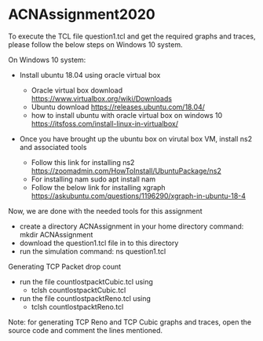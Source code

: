 # ACNAssignment2020
To execute the TCL file question1.tcl and get the required graphs and traces, please follow the below steps on Windows 10 system.

On Windows 10 system:

- Install ubuntu 18.04 using oracle virtual box
    - Oracle virtual box download
      https://www.virtualbox.org/wiki/Downloads
    - Ubuntu download
      https://releases.ubuntu.com/18.04/
    - how to install ubuntu with oracle virtual box on windows 10
      https://itsfoss.com/install-linux-in-virtualbox/
  
 - Once you have brought up the ubuntu box on virutal box VM, install ns2 and associated tools
    - Follow this link for installing ns2
      https://zoomadmin.com/HowToInstall/UbuntuPackage/ns2
    - For installing nam
      sudo apt install nam
    - Follow the below link for installing xgraph
      https://askubuntu.com/questions/1196290/xgraph-in-ubuntu-18-4
      
 Now, we are done with the needed tools for this assignment
 
 - create a directory ACNAssignment in your home directory
   command: mkdir ACNAssignment
 - download the question1.tcl file in to this directory
 - run the simulation
   command: ns question1.tcl
   
 Generating TCP Packet drop count
 - run the file countlostpacktCubic.tcl using
     - tclsh countlostpacktCubic.tcl
 - run the file countlostpacktReno.tcl using
     - tclsh countlostpacktReno.tcl
   
Note: for generating TCP Reno and TCP Cubic graphs and traces, open the source code and comment the lines mentioned.
      

